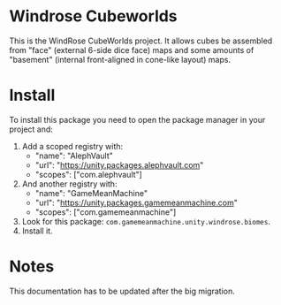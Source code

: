 # Windrose Cubeworlds

This is the WindRose CubeWorlds project. It allows cubes be assembled from "face" (external 6-side dice face) maps and some amounts of "basement" (internal front-aligned in cone-like layout) maps.

# Install
To install this package you need to open the package manager in your project and:

  1. Add a scoped registry with:
     - "name": "AlephVault"
     - "url": "https://unity.packages.alephvault.com"
     - "scopes": ["com.alephvault"]
  2. And another registry with:
     - "name": "GameMeanMachine"
     - "url": "https://unity.packages.gamemeanmachine.com"
     - "scopes": ["com.gamemeanmachine"]
  2. Look for this package: `com.gamemeanmachine.unity.windrose.biomes`.
  3. Install it.

# Notes
This documentation has to be updated after the big migration.
